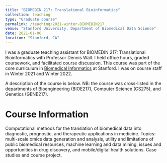 ```yaml
---
title: "BIOMEDIN 217: Translational Bioinformatics"
collection: teaching
type: "Graduate course"
permalink: /teaching/2021-winter-BIOMEDIN217
venue: "Stanford University, Department of Biomedical Data Science"
date: 2021-01-06
location: "Stanford, CA"
---
```


I was a graduate teaching assistant for BIOMEDIN 217: Translational Bioinformatics with Professor Dennis Wall. I held office hours, graded coursework, and facilitated course discussion. This course was part of the core curriculum in [Biomedical Informatics](https://med.stanford.edu/bmi.html) at Stanford. I was on course staff in Winter 2021 and Winter 2022. 

A description of the course is below. NB: the course was cross-listed in the departments of Bioengineering (BIOE217), Computer Science (CS275), and Genetics (GENE217).

Course Information
======
Computational methods for the translation of biomedical data into diagnostic, prognostic, and therapeutic applications in medicine. Topics: multi-scale omics data generation and analysis, utility and limitations of public biomedical resources, machine learning and data mining, issues and opportunities in drug discovery, and mobile/digital health solutions. Case studies and course project. 
